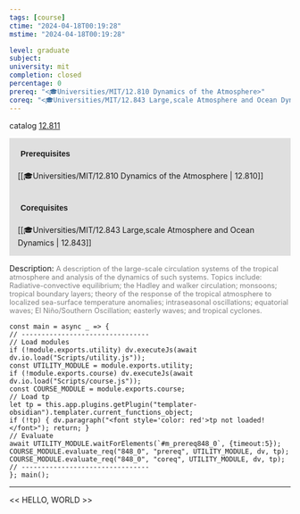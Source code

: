 ```yaml
---
tags: [course]
ctime: "2024-04-18T00:19:28"
mstime: "2024-04-18T00:19:28"

level: graduate
subject: 
university: mit
completion: closed
percentage: 0
prereq: "<🎓Universities/MIT/12.810 Dynamics of the Atmosphere>"
coreq: "<🎓Universities/MIT/12.843 Large,scale Atmosphere and Ocean Dynamics>"
---
```


catalog [12.811](http://student.mit.edu/catalog/m12c.html#12.811)

<span style="display: block; padding: 15px; background-color: rgb(100, 100, 100, 0.2);"><font id="m_prereq848_0" style="display: block; font-family: Arial, sans-serif; font-weight: bold; padding: 5px">Prerequisites</font><br><span id="prereq848_0">[[🎓Universities/MIT/12.810 Dynamics of the Atmosphere | 12.810]]</span></span>
<span style="display: block; padding: 15px; background-color: rgb(100, 100, 100, 0.2);"><font id="m_coreq848_0" style="display: block; font-family: Arial, sans-serif; font-weight: bold; padding: 5px">Corequisites</font><br><span id="coreq848_0">[[🎓Universities/MIT/12.843 Large,scale Atmosphere and Ocean Dynamics | 12.843]]</span></span>

<font style="">Description:</font>
<font style="color: grey; font-size: 0.8rem;">A description of the large-scale circulation systems of the tropical atmosphere and analysis of the dynamics of such systems. Topics include: Radiative-convective equilibrium; the Hadley and walker circulation; monsoons; tropical boundary layers; theory of the response of the tropical atmosphere to localized sea-surface temperature anomalies; intraseasonal oscillations; equatorial waves; El Niño/Southern Oscillation; easterly waves; and tropical cyclones.</font>

```dataviewjs
const main = async _ => {
// --------------------------------
// Load modules
if (!module.exports.utility) dv.executeJs(await dv.io.load("Scripts/utility.js"));
const UTILITY_MODULE = module.exports.utility;
if (!module.exports.course) dv.executeJs(await dv.io.load("Scripts/course.js"));
const COURSE_MODULE = module.exports.course;
// Load tp
let tp = this.app.plugins.getPlugin("templater-obsidian").templater.current_functions_object;
if (!tp) { dv.paragraph("<font style='color: red'>tp not loaded!</font>"); return; }
// Evaluate
await UTILITY_MODULE.waitForElements(`#m_prereq848_0`, {timeout:5});
COURSE_MODULE.evaluate_req("848_0", "prereq", UTILITY_MODULE, dv, tp);
COURSE_MODULE.evaluate_req("848_0", "coreq", UTILITY_MODULE, dv, tp);
// --------------------------------
}; main();
```

---

<< HELLO, WORLD >>
